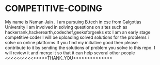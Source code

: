 # COMPETITIVE-CODING
My name is Naman Jain . I am pursuing B.tech in cse from Galgotias University
I am involved in solving questions on sites such as hackerrank,hackerearth,codechef,geeksforgeeks etc
I am an early stage competitive coder
I will be uploading solved solutions for the problems i solve on online platforms
If you find my initiative good then please contribute to it by sending the solutions of problem you solve to this repo.
I will review it and merge it so that it can help several other people
<<<<<<<<<<<<<<<THANK_YOU>>>>>>>>>>>>>>

